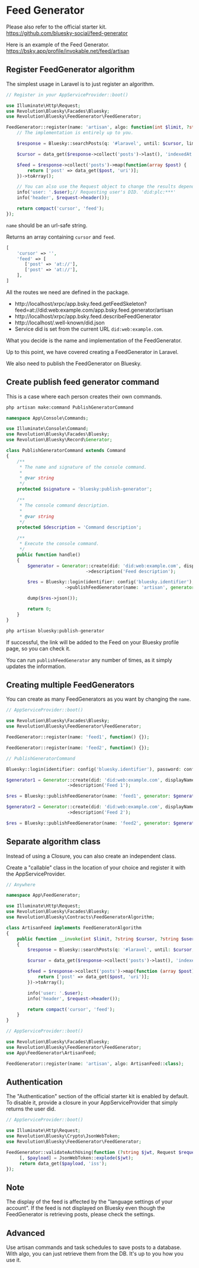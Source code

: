 Feed Generator
====

Please also refer to the official starter kit.  
https://github.com/bluesky-social/feed-generator

Here is an example of the Feed Generator.  
https://bsky.app/profile/invokable.net/feed/artisan

## Register FeedGenerator algorithm

The simplest usage in Laravel is to just register an algorithm.

```php
// Register in your AppServiceProvider::boot()

use Illuminate\Http\Request;
use Revolution\Bluesky\Facades\Bluesky;
use Revolution\Bluesky\FeedGenerator\FeedGenerator;

FeedGenerator::register(name: 'artisan', algo: function(int $limit, ?string $cursor, ?string $user, Request $request): array {
    // The implementation is entirely up to you.

    $response = Bluesky::searchPosts(q: '#laravel', until: $cursor, limit: $limit);

    $cursor = data_get($response->collect('posts')->last(), 'indexedAt');

    $feed = $response->collect('posts')->map(function(array $post) {
        return ['post' => data_get($post, 'uri')];
    })->toArray();

    // You can also use the Request object to change the results depending on the user's state.
    info('user: '.$user);// Requesting user's DID. 'did:plc:***'
    info('header', $request->header());

    return compact('cursor', 'feed');
});
```

`name` should be an url-safe string.

Returns an array containing `cursor` and `feed`.

```php
[
    'cursor' => '',
    'feed' => [
       ['post' => 'at://'],
       ['post' => 'at://'],
    ],
]
```

All the routes we need are defined in the package.

- http://localhost/xrpc/app.bsky.feed.getFeedSkeleton?feed=at://did:web:example.com/app.bsky.feed.generator/artisan
- http://localhost/xrpc/app.bsky.feed.describeFeedGenerator
- http://localhost/.well-known/did.json
- Service did is set from the current URL `did:web:example.com`.

What you decide is the name and implementation of the FeedGenerator.

Up to this point, we have covered creating a FeedGenerator in Laravel.

We also need to publish the FeedGenerator on Bluesky.

## Create publish feed generator command

This is a case where each person creates their own commands.

```bash
php artisan make:command PublishGeneratorCommand
```

```php
namespace App\Console\Commands;

use Illuminate\Console\Command;
use Revolution\Bluesky\Facades\Bluesky;
use Revolution\Bluesky\Record\Generator;

class PublishGeneratorCommand extends Command
{
    /**
     * The name and signature of the console command.
     *
     * @var string
     */
    protected $signature = 'bluesky:publish-generator';

    /**
     * The console command description.
     *
     * @var string
     */
    protected $description = 'Command description';

    /**
     * Execute the console command.
     */
    public function handle()
    {
        $generator = Generator::create(did: 'did:web:example.com', displayName: 'Feed name')
                              ->description('Feed description');

        $res = Bluesky::login(identifier: config('bluesky.identifier'), password: config('bluesky.password'))
                      ->publishFeedGenerator(name: 'artisan', generator: $generator);

        dump($res->json());

        return 0;
    }
}
```

```bash
php artisan bluesky:publish-generator
```

If successful, the link will be added to the Feed on your Bluesky profile page, so you can check it.

You can run `publishFeedGenerator` any number of times, as it simply updates the information.

## Creating multiple FeedGenerators

You can create as many FeedGenerators as you want by changing the `name`.

```php
// AppServiceProvider::boot()

use Revolution\Bluesky\Facades\Bluesky;
use Revolution\Bluesky\FeedGenerator\FeedGenerator;

FeedGenerator::register(name: 'feed1', function() {});

FeedGenerator::register(name: 'feed2', function() {});
```

```php
// PublishGeneratorCommand

Bluesky::login(identifier: config('bluesky.identifier'), password: config('bluesky.password'));

$generator1 = Generator::create(did: 'did:web:example.com', displayName: 'Feed 1')
                       ->description('Feed 1');

$res = Bluesky::publishFeedGenerator(name: 'feed1', generator: $generator1);

$generator2 = Generator::create(did: 'did:web:example.com', displayName: 'Feed 2')
                       ->description('Feed 2');

$res = Bluesky::publishFeedGenerator(name: 'feed2', generator: $generator2);
```

## Separate algorithm class

Instead of using a Closure, you can also create an independent class.

Create a "callable" class in the location of your choice and register it with the AppServiceProvider.

```php
// Anywhere

namespace App\FeedGenerator;

use Illuminate\Http\Request;
use Revolution\Bluesky\Facades\Bluesky;
use Revolution\Bluesky\Contracts\FeedGeneratorAlgorithm;

class ArtisanFeed implements FeedGeneratorAlgorithm
{
    public function __invoke(int $limit, ?string $cursor, ?string $user, Request $request): array
    {
        $response = Bluesky::searchPosts(q: '#laravel', until: $cursor, limit: $limit);

        $cursor = data_get($response->collect('posts')->last(), 'indexedAt');

        $feed = $response->collect('posts')->map(function (array $post) {
            return ['post' => data_get($post, 'uri')];
        })->toArray();

        info('user: '.$user);
        info('header', $request->header());

        return compact('cursor', 'feed');
    }
}
```

```php
// AppServiceProvider::boot()

use Revolution\Bluesky\Facades\Bluesky;
use Revolution\Bluesky\FeedGenerator\FeedGenerator;
use App\FeedGenerator\ArtisanFeed;

FeedGenerator::register(name: 'artisan', algo: ArtisanFeed::class);
```

## Authentication

The "Authentication" section of the official starter kit is enabled by default. To disable it, provide a closure in your AppServiceProvider that simply returns the user did.

```php
// AppServiceProvider::boot()

use Illuminate\Http\Request;
use Revolution\Bluesky\Crypto\JsonWebToken;
use Revolution\Bluesky\FeedGenerator\FeedGenerator;

FeedGenerator::validateAuthUsing(function (?string $jwt, Request $request): ?string {
     [, $payload] = JsonWebToken::explode($jwt);
     return data_get($payload, 'iss');
});
```

## Note
The display of the feed is affected by the "language settings of your account". If the feed is not displayed on Bluesky even though the FeedGenerator is retrieving posts, please check the settings.

## Advanced

Use artisan commands and task schedules to save posts to a database. With algo, you can just retrieve them from the DB. It's up to you how you use it.
